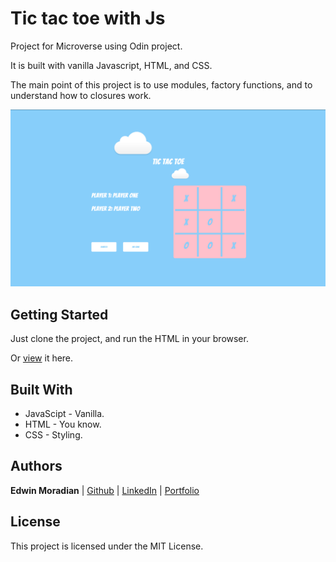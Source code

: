 # Tic tac toe with Js

Project for Microverse using Odin project. 

It is built with vanilla Javascript, HTML, and CSS.

The main point of this project is to use modules, factory functions, and to understand how to closures work.

![tictactoe](./assets/images/screenshots/tictactoejs.png)

## Getting Started

Just clone the project, and run the HTML in your browser.

Or [view](https://raw.githack.com/edwinmoradian90/tic-tac-toe_js/game-features/index.html) it here.

## Built With

* JavaScipt - Vanilla.
* HTML - You know.
* CSS - Styling.


## Authors

**Edwin Moradian**  | [Github](https://github.com/edwinmoradian90) | [LinkedIn](https://linkedin.com/in/edwin-moradian) | [Portfolio](https://edwin-moradian.firebaseapp.com)

## License

This project is licensed under the MIT License.


